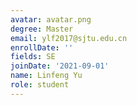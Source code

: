 ```yaml
---
avatar: avatar.png
degree: Master
email: ylf2017@sjtu.edu.cn
enrollDate: ''
fields: SE
joinDate: '2021-09-01'
name: Linfeng Yu
role: student
---
```

